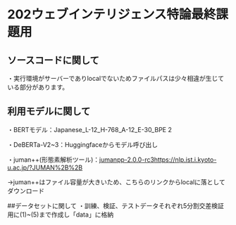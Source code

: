 # 202ウェブインテリジェンス特論最終課題用

## ソースコードに関して
・実行環境がサーバーでありlocalでないためファイルパスは少々相違が生じている部分があります。
## 利用モデルに関して
・BERTモデル：Japanese_L-12_H-768_A-12_E-30_BPE 2

・DeBERTa-V2~3：Huggingfaceからモデル呼び出し

・juman++(形態素解析ツール)：[jumanpp-2.0.0-rc3](https://nlp.ist.i.kyoto-u.ac.jp/?JUMAN%2B%2B)https://nlp.ist.i.kyoto-u.ac.jp/?JUMAN%2B%2B

→juman++はファイル容量が大きいため、こちらのリンクからlocalに落としてダウンロード

##データセットに関して
・訓練、検証、テストデータそれぞれ5分割交差検証用に(1)~(5)まで作成し「data」に格納





